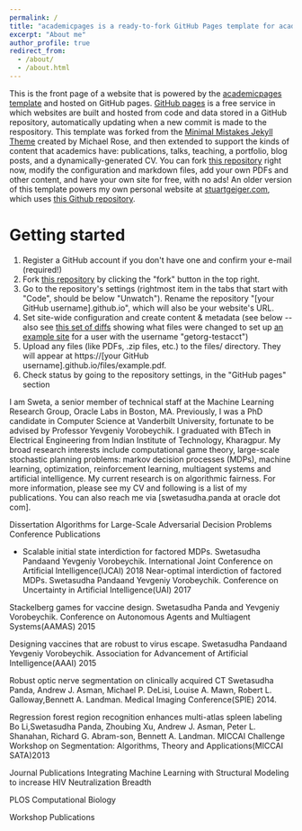 ```yaml
---
permalink: /
title: "academicpages is a ready-to-fork GitHub Pages template for academic personal websites"
excerpt: "About me"
author_profile: true
redirect_from: 
  - /about/
  - /about.html
---
```


This is the front page of a website that is powered by the [academicpages template](https://github.com/academicpages/academicpages.github.io) and hosted on GitHub pages. [GitHub pages](https://pages.github.com) is a free service in which websites are built and hosted from code and data stored in a GitHub repository, automatically updating when a new commit is made to the respository. This template was forked from the [Minimal Mistakes Jekyll Theme](https://mmistakes.github.io/minimal-mistakes/) created by Michael Rose, and then extended to support the kinds of content that academics have: publications, talks, teaching, a portfolio, blog posts, and a dynamically-generated CV. You can fork [this repository](https://github.com/academicpages/academicpages.github.io) right now, modify the configuration and markdown files, add your own PDFs and other content, and have your own site for free, with no ads! An older version of this template powers my own personal website at [stuartgeiger.com](http://stuartgeiger.com), which uses [this Github repository](https://github.com/staeiou/staeiou.github.io).



Getting started
======
1. Register a GitHub account if you don't have one and confirm your e-mail (required!)
1. Fork [this repository](https://github.com/academicpages/academicpages.github.io) by clicking the "fork" button in the top right. 
1. Go to the repository's settings (rightmost item in the tabs that start with "Code", should be below "Unwatch"). Rename the repository "[your GitHub username].github.io", which will also be your website's URL.
1. Set site-wide configuration and create content & metadata (see below -- also see [this set of diffs](http://archive.is/3TPas) showing what files were changed to set up [an example site](https://getorg-testacct.github.io) for a user with the username "getorg-testacct")
1. Upload any files (like PDFs, .zip files, etc.) to the files/ directory. They will appear at https://[your GitHub username].github.io/files/example.pdf.  
1. Check status by going to the repository settings, in the "GitHub pages" section

I am Sweta, a senior member of technical staff at the Machine Learning Research Group, Oracle Labs in Boston, MA. Previously, I was a PhD candidate in Computer Science at Vanderbilt University, fortunate to be advised by Professor Yevgeniy Vorobeychik. I graduated with BTech in Electrical Engineering from Indian Institute of Technology, Kharagpur.
My broad research interests include computational game theory, large-scale stochastic planning problems: markov decision processes (MDPs), machine learning, optimization, reinforcement learning, multiagent systems and artificial intelligence. My current research is on algorithmic fairness. For more information, please see my CV and following is a list of my publications. You can also reach me via [swetasudha.panda at oracle dot com].

Dissertation
Algorithms for Large-Scale Adversarial Decision Problems
Conference Publications
- Scalable initial state interdiction for factored MDPs. Swetasudha Pandaand Yevgeniy Vorobeychik. International Joint Conference on Artificial Intelligence(IJCAI) 2018
Near-optimal interdiction of factored MDPs. Swetasudha Pandaand Yevgeniy Vorobeychik. Conference on Uncertainty in Artificial Intelligence(UAI) 2017

Stackelberg games for vaccine design. Swetasudha Panda and Yevgeniy Vorobeychik. Conference on Autonomous Agents and Multiagent Systems(AAMAS) 2015

Designing vaccines that are robust to virus escape. Swetasudha Pandaand Yevgeniy Vorobeychik. Association for Advancement of Artificial Intelligence(AAAI) 2015

Robust optic nerve segmentation on clinically acquired CT Swetasudha Panda, Andrew J. Asman, Michael P. DeLisi, Louise A. Mawn, Robert L. Galloway,Bennett A. Landman. Medical Imaging Conference(SPIE) 2014.

Regression forest region recognition enhances multi-atlas spleen labeling Bo Li,Swetasudha Panda, Zhoubing Xu, Andrew J. Asman, Peter L. Shanahan, Richard G. Abram-son, Bennett A. Landman. MICCAI Challenge Workshop on Segmentation: Algorithms, Theory and Applications(MICCAI SATA)2013

Journal Publications
Integrating Machine Learning with Structural Modeling to increase HIV Neutralization Breadth

PLOS Computational Biology

Workshop Publications



